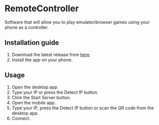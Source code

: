 # RemoteController

Software that will allow you to play emulator/browser games using your phone as a controller.  

## Installation guide

1. Download the latest release from [here](https://github.com/Bojidarist/RemoteController/releases).  
2. Install the app on your phone.

## Usage

1. Open the desktop app.
2. Type your IP or press the Detect IP button.
3. Click the Start Server button.
4. Open the mobile app.
5. Type your IP, press the Detect IP button or scan the QR code from the desktop app.
6. Connect.

